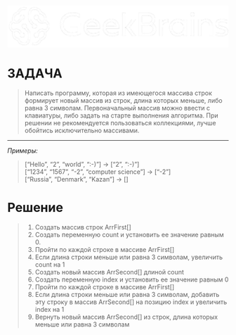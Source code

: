 ![лого](/logo/geekbrains.png)
# **ЗАДАЧА**

 >Написать программу, которая из имеющегося массива строк формирует новый массив из строк, длина которых меньше, либо равна 3 символам. Первоначальный массив можно ввести с клавиатуры, либо задать на старте выполнения алгоритма. При решении не рекомендуется пользоваться коллекциями, лучше обойтись исключительно массивами.
***
*Примеры:*

>[“Hello”, “2”, “world”, “:-)”] → [“2”, “:-)”]\
[“1234”, “1567”, “-2”, “computer science”] → [“-2”]\
[“Russia”, “Denmark”, “Kazan”] → []

# Решение
>1.  Создать массив строк ArrFirst[]
>2.  Создать переменную count и установить ее значение равным 0.
>3. Пройти по каждой строке в массиве ArrFirst[]
>4. Если длина строки меньше или равна 3 символам, увеличить count на 1
>5.  Создать новый массив ArrSecond[] длиной count
>6.  Создать переменную index и установить ее значение равным 0
>7. Пройти по каждой строке в массиве ArrFirst[]
>8.  Если длина строки меньше или равна 3 символам, добавить эту строку в массив ArrSecond[] на позицию index и увеличить index на 1
>9.  Вернуть новый массив ArrSecond[] из строк, длина которых меньше или равна 3 символам